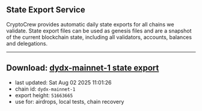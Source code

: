 ## State Export Service
CryptoCrew provides automatic daily state exports for all chains we validate. State export files can be used as genesis files and are a snapshot of the current blockchain state, including all validators, accounts, balances and delegations.

---
**Download: [dydx-mainnet-1 state export](https://dl-tyo.ccvalidators.com/SERVICE/dydx/dydx-mainnet-1_export_51663665.json)**
---

- last updated: Sat Aug 02 2025 11:01:26
- chain id: `dydx-mainnet-1`
- export height: `51663665`
- use for: airdrops, local tests, chain recovery
